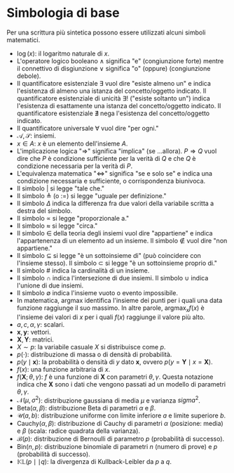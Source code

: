 # Simbologia di base 

Per una scrittura più sintetica possono essere utilizzati alcuni simboli
matematici.

- $\log(x)$: il logaritmo naturale di $x$.
-   L'operatore logico booleano $\land$ significa "e" (congiunzione
    forte) mentre il connettivo di disgiunzione $\lor$ significa "o"
    (oppure) (congiunzione debole).
-   Il quantificatore esistenziale $\exists$ vuol dire "esiste almeno
    un" e indica l'esistenza di almeno una istanza del concetto/oggetto
    indicato. Il quantificatore esistenziale di unicità $\exists!$
    ("esiste soltanto un") indica l'esistenza di esattamente una istanza
    del concetto/oggetto indicato. Il quantificatore esistenziale
    $\nexists$ nega l'esistenza del concetto/oggetto indicato.
-   Il quantificatore universale $\forall$ vuol dire "per ogni."
-   $\mathcal{A, S}$: insiemi.
-   $x \in A$: $x$ è un elemento dell'insieme $A$.
-   L'implicazione logica "$\Rightarrow$" significa "implica" (se
    ...allora). $P \Rightarrow Q$ vuol dire che $P$ è condizione
    sufficiente per la verità di $Q$ e che $Q$ è condizione necessaria
    per la verità di $P$.
-   L'equivalenza matematica "$\iff$" significa "se e solo se" e indica
    una condizione necessaria e sufficiente, o corrispondenza biunivoca.
-   Il simbolo $\vert$ si legge "tale che."
-   Il simbolo $\triangleq$ (o $:=$) si legge "uguale per definizione."
-   Il simbolo $\Delta$ indica la differenza fra due valori della
    variabile scritta a destra del simbolo.
-   Il simbolo $\propto$ si legge "proporzionale a."
-   Il simbolo $\approx$ si legge "circa."
-   Il simbolo $\in$ della teoria degli insiemi vuol dire "appartiene" e
    indica l'appartenenza di un elemento ad un insieme. Il simbolo
    $\notin$ vuol dire "non appartiene."
-   Il simbolo $\subseteq$ si legge "è un sottoinsieme di" (può
    coincidere con l'insieme stesso). Il simbolo $\subset$ si legge "è
    un sottoinsieme proprio di."
-   Il simbolo $\#$ indica la cardinalità di un insieme.
-   Il simbolo $\cap$ indica l'intersezione di due insiemi. Il simbolo
    $\cup$ indica l'unione di due insiemi.
-   Il simbolo $\emptyset$ indica l'insieme vuoto o evento impossibile.
-   In matematica, $\mbox{argmax}$ identifica l'insieme dei punti per i quali una data funzione raggiunge il suo massimo. In altre parole, $\mbox{argmax}_x f(x)$ è l'insieme dei valori di $x$ per i quali $f(x)$ raggiunge il valore più alto.
-   $a, c, \alpha, \gamma$: scalari.
-   $\boldsymbol{x}, \boldsymbol{y}$: vettori.
-   $\boldsymbol{X}, \boldsymbol{Y}$: matrici.
-   $X \sim p$: la variabile casuale $X$ si distribuisce come $p$.
-   $p(\cdot)$: distribuzione di massa o di densità di probabilità.
-   $p(y \mid \boldsymbol{x})$: la probabilità o densità di $y$ dato $\boldsymbol{x}$, ovvero $p(y = \boldsymbol{Y} \mid x = \boldsymbol{X})$.
-   $f(x)$: una funzione arbitraria di $x$.
-   $f(\boldsymbol{X}; \theta, \gamma)$: $f$ è una funzione di $\boldsymbol{X}$ con parametri $\theta, \gamma$. Questa notazione indica che $\boldsymbol{X}$ sono i dati che vengono passati ad un modello di parametri $\theta, \gamma$.
-   $\mathcal{N}(\mu, \sigma^2)$: distribuzione gaussiana di media $\mu$ e varianza $sigma^2$.
-   $\mbox{Beta}(\alpha, \beta)$: distribuzione Beta di parametri $\alpha$ e $\beta$.
-   $\mathcal{U}(a, b)$: distribuzione uniforme con limite inferiore $a$ e limite superiore $b$.
-   $\mbox{Cauchy}(\alpha, \beta)$: distribuzione di Cauchy di parametri $\alpha$ (posizione:   media) e $\beta$ (scala: radice quadrata della varianza).
-   $\mathcal{B}(p)$: distribuzione di Bernoulli di parametro $p$ (probabilità di successo).
-   $\mbox{Bin}(n, p)$: distribuzione binomiale di parametri $n$ (numero di prove) e $p$ (probabilità di successo).
-   $\mathbb{KL} (p \mid\mid q)$: la divergenza di Kullback-Leibler da $p$ a $q$.


